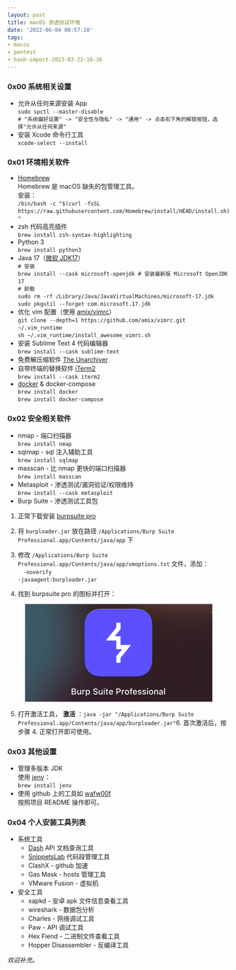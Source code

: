 ```yaml
---
layout: post
title: macOS 渗透测试环境
date: '2022-06-04 08:57:10'
tags:
- macos
- pentest
- hash-import-2023-03-22-16-36
---
```


### 0x00 系统相关设置

- 允许从任何来源安装 App  
   `sudo spctl --master-disable`  
  `# "系统偏好设置" -> "安全性与隐私" -> "通用" -> 点击右下角的解锁按钮，选择"允许从任何来源"`
- 安装 Xcode 命令行工具  
  `xcode-select --install`

### 0x01 环境相关软件

- [Homebrew](https://brew.sh)  
  Homebrew 是 macOS 缺失的包管理工具。  
  安装：  
  `/bin/bash -c "$(curl -fsSL https://raw.githubusercontent.com/Homebrew/install/HEAD/install.sh)"`
- zsh 代码高亮插件  
  `brew install zsh-syntax-highlighting`
- Python 3  
  `brew install python3`
- Java 17（[微软 JDK17](https://docs.microsoft.com/en-us/java/openjdk/install)）  
   `# 安装`  
  `brew install --cask microsoft-openjdk # 安装最新版 Microsoft OpenJDK 17`  
  `# 卸载`  
  `sudo rm -rf /Library/Java/JavaVirtualMachines/microsoft-17.jdk`  
  `sudo pkgutil --forget com.microsoft.17.jdk`
- 优化 vim 配置（使用 [amix/vimrc](https://github.com/amix/vimrc)）  
   `git clone --depth=1 https://github.com/amix/vimrc.git ~/.vim_runtime`  
  `sh ~/.vim_runtime/install_awesome_vimrc.sh`
- 安装 Sublime Text 4 代码编辑器  
  `brew install --cask sublime-text`
- 免费解压缩软件 [The Unarchiver](https://apps.apple.com/us/app/the-unarchiver/id425424353?mt=12)
- 自带终端的替换软件 [iTerm2](https://iterm2.com)  
  `brew install --cask iterm2`
- [docker](https://www.docker.com) & docker-compose  
   `brew install docker`  
  `brew install docker-compose`

### 0x02 安全相关软件

- nmap - 端口扫描器  
  `brew install nmap`
- sqlmap - sql 注入辅助工具  
  `brew install sqlmap`
- masscan - 比 nmap 更快的端口扫描器  
  `brew install masscan`
- Metasploit - 渗透测试/漏洞验证/权限维持  
  `brew install --cask metasploit`
- Burp Suite - 渗透测试工具包

1. 正常下载安装 [burpsuite pro](https://portswigger.net/burp/releases/)

2. 将 `burploader.jar` 放在路径 `/Applications/Burp Suite Professional.app/Contents/java/app` 下

3. 修改 `/Applications/Burp Suite Professional.app/Contents/java/app/vmoptions.txt` 文件，添加：  
     &nbsp; &nbsp;`-noverify`  
    `-javaagent:burploader.jar`

4. 找到 burpsuite pro 的图标并打开：

<figure class="kg-card kg-image-card"><img src="assets/img/blog/imported/macos-pentest-env-setup-burpsutie-pro-icon-on-macos.png" class="kg-image" alt loading="lazy"></figure>

5. 打开激活工具， **激活** ：`java -jar "/Applications/Burp Suite Professional.app/Contents/java/app/burploader.jar"`6. 首次激活后，按步骤 4. 正常打开即可使用。

### 0x03 其他设置

- 管理多版本 JDK  
  使用 [jenv](https://github.com/jenv/jenv)：  
  `brew install jenv`
- 使用 github 上的工具如 [wafw00f](https://github.com/EnableSecurity/wafw00f)  
  按照项目 README 操作即可。

### 0x04 个人安装工具列表

- 系统工具
  - [Dash](https://kapeli.com/dash) API 文档查询工具
  - [SnippetsLab](https://www.renfei.org/snippets-lab/) 代码段管理工具
  - ClashX - github 加速
  - Gas Mask - hosts 管理工具
  - VMware Fusion - 虚拟机
- 安全工具
  - xapkd - 安卓 apk 文件信息查看工具
  - wireshark - 数据包分析
  - Charles - 网络调试工具
  - Paw - API 调试工具
  - Hex Fiend - 二进制文件查看工具
  - Hopper Disassembler - 反编译工具

_欢迎补充。_
